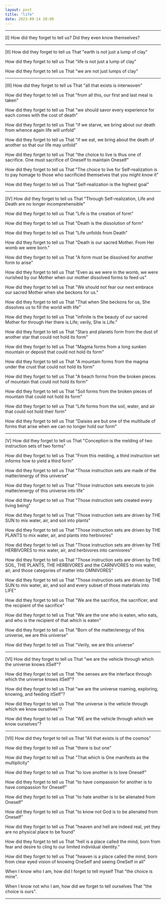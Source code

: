 ```yaml
---
layout: post
title: "life"
date: 2023-09-14 20:09
---
```


---

[I]
How did they forget to tell us?
Did they even know themselves?

---

[II]
How did they forget to tell us
That "earth is not just a lump of clay"

How did they forget to tell us
That "life is not just a lump of clay"

How did they forget to tell us
That "we are not just lumps of clay"

---

[III]
How did they forget to tell us
That "all that exists is interwoven"

How did they forget to tell us
That "from all this, our first and last meal is taken"

How did they forget to tell us
That "we should savor every experience for each comes with the cost of death"

How did they forget to tell us
That "if we starve, we bring about our death from whence again life will unfold"

How did they forget to tell us
That "if we eat, we bring about the death of another so that our life may unfold"

How did they forget to tell us
That "the choice to live is thus one of sacrifice. One must sacrifice of Oneself to maintain Oneself"

How did they forget to tell us
That "The choice to live for Self-realization is to pay homage to those who sacrificied themselves that you might know it"

How did they forget to tell us
That "Self-realization is the highest goal"

---

[IV]
How did they forget to tell us
That "Through Self-realization, Life and Death are no longer incomprehensible"

How did they forget to tell us
That "Life is the creation of form"

How did they forget to tell us
That "Death is the dissolution of form"

How did they forget to tell us
That "Life unfolds from Death"

How did they forget to tell us
That "Death is our sacred Mother. From Her womb we were born."

How did they forget to tell us
That "A form must be dissolved for another form to arise"

How did they forget to tell us
That "Even as we were in the womb, we were nurished by our Mother when our mother dissolved forms to feed us"

How did they forget to tell us
That "We should not fear our next embrace our sacred Mother when she beckons for us."

How did they forget to tell us
That "That when She beckons for us, She dissolves us to fill the world with life"

How did they forget to tell us
That "infinite is the beauty of our sacred Mother for through Her there is Life; verily, She is Life."

How did they forget to tell us
That "Stars and planets form from the dust of another star that could not hold its form"

How did they forget to tell us
That "Magma forms from a long sunken mountain or deposit that could not hold its form"

How did they forget to tell us
That "A mountain forms from the magma under the crust that could not hold its form"

How did they forget to tell us
That "A beach forms from the broken pieces of mountain that could not hold its form"

How did they forget to tell us
That "Soil forms from the broken pieces of mountain that could not hold its form"

How did they forget to tell us
That "Life forms from the soil, water, and air that could not hold their form"

How did they forget to tell us
That "Daisies are but one of the multitude of forms that arise when we can no longer hold our form"

---

[V]
How did they forget to tell us
That "Conception is the melding of two instruction sets of two forms"

How did they forget to tell us
That "From this melding, a third instruction set informs how to yield a third form"

How did they forget to tell us
That "Those instruction sets are made of the matter/energy of this universe"

How did they forget to tell us
That "Those instruction sets execute to join matter/energy of this universe into life"

How did they forget to tell us
That "Those instruction sets created every living being"

How did they forget to tell us
That "Those instruction sets are driven by THE SUN to mix water, air, and soil into plants"

How did they forget to tell us
That "Those instruction sets are driven by THE PLANTS to mix water, air, and plants into herbivores"

How did they forget to tell us
That "Those instruction sets are driven by THE HERBIVORES to mix water, air, and herbivores into carnivores"

How did they forget to tell us
That "Those instruction sets are driven by THE SOIL, THE PLANTS, THE HERBIVORES and the CARNIVORES to mix water, air, and those categories of matter into OMNIVORES"

How did they forget to tell us
That "Those instruction sets are driven by THE SUN to mix water, air, and soil and every subset of those materials into LIFE"

How did they forget to tell us
That "We are the sacrifice, the sacrificer, and the recipient of the sacrifice"

How did they forget to tell us
That "We are the one who is eaten, who eats, and who is the recipient of that which is eaten"

How did they forget to tell us
That "Born of the matter/energy of this universe, we are this universe"

How did they forget to tell us
That "Verily, we are this universe"

---

[VI]
How did they forget to tell us
That "we are the vehicle through which the universe knows itSelf"?

How did they forget to tell us
That "the senses are the interface through which the universe knows itSelf"?

How did they forget to tell us
That "we are the universe roaming, exploring, knowing, and feeding itSelf"?

How did they forget to tell us
That "the universe is the vehicle through which we know ourselves"?

How did they forget to tell us
That "WE are the vehicle through which we know ourselves"?

---

[VII]
How did they forget to tell us
That "All that exists is of the cosmos"

How did they forget to tell us
That "there is but one"

How did they forget to tell us
That "That which is One manifests as the multiplicity"

How did they forget to tell us
That "to love another is to love Oneself"

How did they forget to tell us
That "to have compassion for another is to have compassion for Oneself"

How did they forget to tell us
That "to hate another is to be alienated from Oneself"

How did they forget to tell us
That "to know not God is to be alienated from Oneself"

How did they forget to tell us
That "heaven and hell are indeed real, yet they are no physical place to be found"

How did they forget to tell us
That "hell is a place called the mind, born from fear and desire to cling to our limited individual identity."

How did they forget to tell us
That "heaven is a place called the mind, born from clear eyed vision of knowing OneSelf and seeing OneSelf in all"

When I know who I am, how did I forget to tell myself
That "the choice is mine".

When I know not who I am, how did we forget to tell ourselves
That "the choice is ours".

---

